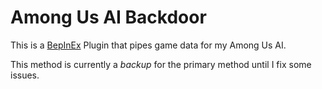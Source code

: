 # Among Us AI Backdoor
This is a [BepInEx](https://github.com/BepInEx/BepInEx) Plugin that pipes game data for my Among Us AI. 

This method is currently a _backup_ for the primary method until I fix some issues.
